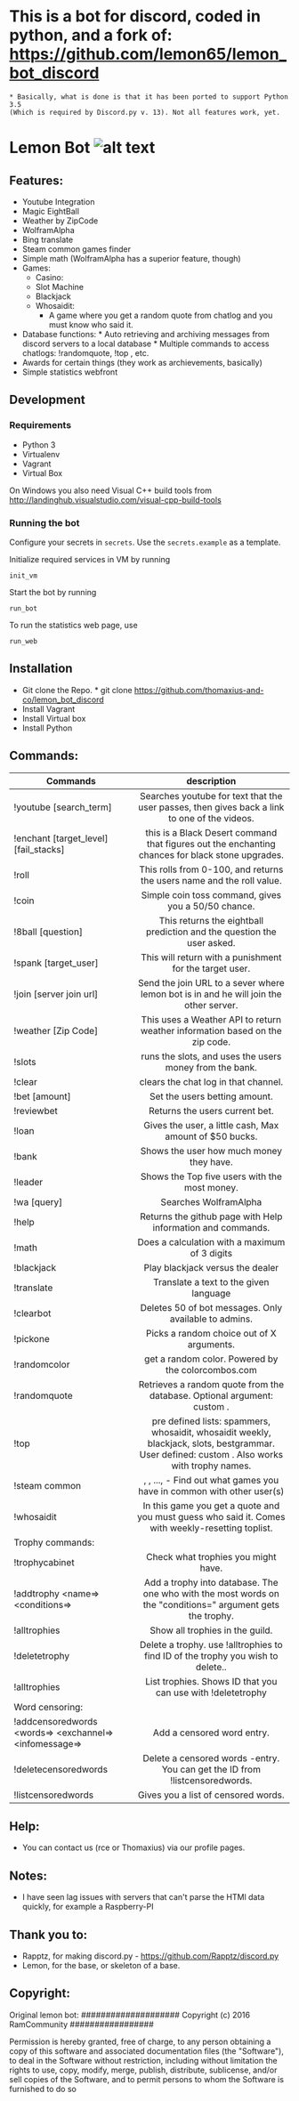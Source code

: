 # This is a bot for discord, coded in python, and a fork of: https://github.com/lemon65/lemon_bot_discord
	* Basically, what is done is that it has been ported to support Python 3.5 
	(Which is required by Discord.py v. 13). Not all features work, yet.




# Lemon Bot ![alt text](http://i.imgur.com/uhYjTMt.jpg "Lemon Bot Will Rule the World!")

## Features:
   * Youtube Integration
   * Magic EightBall
   * Weather by ZipCode
   * WolframAlpha
   * Bing translate
   * Steam common games finder
   * Simple math (WolframAlpha has a superior feature, though)
   * Games:
	   * Casino:
		* Slot Machine
		* Blackjack
	   * Whosaidit:
		 - A game where you get a random quote from chatlog and you must know who said it.
   * Database functions:
	* Auto retrieving and archiving messages from discord servers to a local database
	* Multiple commands to access chatlogs: !randomquote, !top <list of who said what the most>, etc.
   * Awards for certain things (they work as archievements, basically)
   * Simple statistics webfront

## Development

### Requirements

- Python 3
- Virtualenv
- Vagrant
- Virtual Box

On Windows you also need Visual C++ build tools from http://landinghub.visualstudio.com/visual-cpp-build-tools

### Running the bot

Configure your secrets in `secrets`. Use the `secrets.example` as a template.

Initialize required services in VM by running

    init_vm

Start the bot by running

    run_bot

To run the statistics web page, use

	run_web

## Installation
   * Git clone the Repo. 
   	* git clone https://github.com/thomaxius-and-co/lemon_bot_discord
   * Install Vagrant
   * Install Virtual box
   * Install Python

 
## Commands:
| Commands        | description |
| ------------- |:-------------:|
| !youtube [search_term]| Searches youtube for text that the user passes, then gives back a link to one of the videos. |
| !enchant [target_level][fail_stacks] |  this is a Black Desert command that figures out the enchanting chances for black stone upgrades. |
| !roll |  This rolls from 0-100, and returns the users name and the roll value. |
| !coin | Simple coin toss command, gives you a 50/50 chance. |
| !8ball [question] | This returns the eightball prediction and the question the user asked. |
| !spank [target_user] | This will return with a punishment for the target user. |
| !join [server join url] | Send the join URL to a sever where lemon bot is in and he will join the other server. |
| !weather [Zip Code] | This uses a Weather API to return weather information based on the zip code. |
| !slots | runs the slots, and uses the users money from the bank.|
| !clear | clears the chat log in that channel. |
| !bet [amount] | Set the users betting amount. |
| !reviewbet | Returns the users current bet. |
| !loan | Gives the user, a little cash, Max amount of $50 bucks. |
| !bank | Shows the user how much money they have. |
| !leader | Shows the Top five users with the most money. |
| !wa [query]| Searches WolframAlpha |
| !help | Returns the github page with Help information and commands. |
| !math | Does a calculation with a maximum of 3 digits |
| !blackjack | Play blackjack versus the dealer
| !translate <language>  <text> | Translate a text to the given language
| !clearbot | Deletes 50 of bot messages. Only available to admins.
| !pickone <arguments> | Picks a random choice out of X arguments. 
| !randomcolor | get a random color. Powered by the colorcombos.com
| !randomquote | Retrieves a random quote from the database. Optional argument: custom <words separated by comma>.
| !top <list> | pre defined lists: spammers, whosaidit, whosaidit weekly, blackjack, slots, bestgrammar. User defined: custom <words separated by comma>. Also works with trophy names.
| !steam common | <username1>, <username2>, ..., <usernameN>  - Find out what games you have in common with other user(s)
| !whosaidit | In this game you get a quote and you must guess who said it. Comes with weekly-resetting toplist.
| Trophy commands:
|   !trophycabinet | Check what trophies you might have.
|   !addtrophy <name=> <conditions=> | Add a trophy into database. The one who with the most words on the "conditions=" argument gets the trophy.
|   !alltrophies | Show all trophies in the guild.
|   !deletetrophy <ID> | Delete a trophy. use !alltrophies to find ID of the trophy you wish to delete..
|   !alltrophies | List trophies. Shows ID that you can use with !deletetrophy
| Word censoring:
|   !addcensoredwords <words=> <exchannel=> <infomessage=> | Add a censored word entry.
|   !deletecensoredwords <ID> | Delete a censored words -entry. You can get the ID from !listcensoredwords.
|   !listcensoredwords | Gives you a list of censored words.


## Help:
  * You can contact us (rce or Thomaxius) via our profile pages. 

## Notes:
  * I have seen lag issues with servers that can't parse the HTMl data quickly, for example a Raspberry-PI

## Thank you to:
  * Rapptz, for making discord.py - https://github.com/Rapptz/discord.py
  * Lemon, for the base, or skeleton of a base.

## Copyright:
Original lemon bot:
#################### Copyright (c) 2016 RamCommunity #################

Permission is hereby granted, free of charge, to any person obtaining a copy of
this software and associated documentation files (the "Software"), to deal in
the Software without restriction, including without limitation the rights to
use, copy, modify, merge, publish, distribute, sublicense, and/or sell copies
of the Software, and to permit persons to whom the Software is furnished to do so

